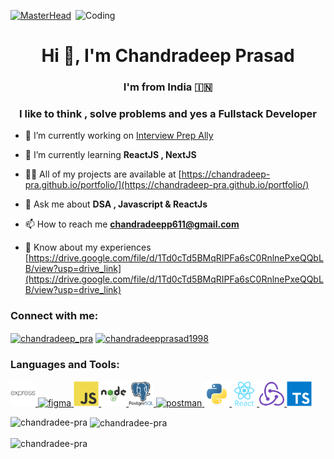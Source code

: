 [![MasterHead](https://mir-s3-cdn-cf.behance.net/project_modules/fs/54b6c068097599.5b50bca476b9b.gif)](https://chandradeep-pra.github.io/portfolio/)
<img align="right" alt="Coding" width="400" src="[https://cdn.dribbble.com/users/116207...](https://media.tenor.com/TyhWL7gJwPgAAAAi/peppo-dance.gif)">
<h1 align="center">Hi 👋, I'm Chandradeep Prasad</h1>
<h3 align="center">I'm from India 🇮🇳</h3>
<h3 align="center">I like to think , solve problems and yes a Fullstack Developer</h3>

- 🔭 I’m currently working on [Interview Prep Ally](https://github.com/Chandradeep-Pra/Interview-Question-Generator)

- 🌱 I’m currently learning **ReactJS , NextJS**

- 👨‍💻 All of my projects are available at [https://chandradeep-pra.github.io/portfolio/](https://chandradeep-pra.github.io/portfolio/)

- 💬 Ask me about **DSA , Javascript & ReactJs**

- 📫 How to reach me **chandradeepp611@gmail.com**

- 📄 Know about my experiences [https://drive.google.com/file/d/1Td0cTd5BMqRIPFa6sC0RnlnePxeQQbLB/view?usp=drive_link](https://drive.google.com/file/d/1Td0cTd5BMqRIPFa6sC0RnlnePxeQQbLB/view?usp=drive_link)

<h3 align="left">Connect with me:</h3>
<p align="left">
<a href="https://twitter.com/chandradeep_pra" target="blank"><img align="center" src="https://raw.githubusercontent.com/rahuldkjain/github-profile-readme-generator/master/src/images/icons/Social/twitter.svg" alt="chandradeep_pra" height="30" width="40" /></a>
<a href="https://in.linkedin.com/in/chandradeepprasad" target="blank"><img align="center" src="https://raw.githubusercontent.com/rahuldkjain/github-profile-readme-generator/master/src/images/icons/Social/linked-in-alt.svg" alt="chandradeepprasad1998" height="30" width="40" /></a>
</p>

<h3 align="left">Languages and Tools:</h3>
<p align="left"> <a href="https://expressjs.com" target="_blank" rel="noreferrer"> <img src="https://raw.githubusercontent.com/devicons/devicon/master/icons/express/express-original-wordmark.svg" alt="express" width="40" height="40"/> </a> <a href="https://www.figma.com/" target="_blank" rel="noreferrer"> <img src="https://www.vectorlogo.zone/logos/figma/figma-icon.svg" alt="figma" width="40" height="40"/> </a> <a href="https://developer.mozilla.org/en-US/docs/Web/JavaScript" target="_blank" rel="noreferrer"> <img src="https://raw.githubusercontent.com/devicons/devicon/master/icons/javascript/javascript-original.svg" alt="javascript" width="40" height="40"/> </a> <a href="https://nodejs.org" target="_blank" rel="noreferrer"> <img src="https://raw.githubusercontent.com/devicons/devicon/master/icons/nodejs/nodejs-original-wordmark.svg" alt="nodejs" width="40" height="40"/> </a> <a href="https://www.postgresql.org" target="_blank" rel="noreferrer"> <img src="https://raw.githubusercontent.com/devicons/devicon/master/icons/postgresql/postgresql-original-wordmark.svg" alt="postgresql" width="40" height="40"/> </a> <a href="https://postman.com" target="_blank" rel="noreferrer"> <img src="https://www.vectorlogo.zone/logos/getpostman/getpostman-icon.svg" alt="postman" width="40" height="40"/> </a> <a href="https://www.python.org" target="_blank" rel="noreferrer"> <img src="https://raw.githubusercontent.com/devicons/devicon/master/icons/python/python-original.svg" alt="python" width="40" height="40"/> </a> <a href="https://reactjs.org/" target="_blank" rel="noreferrer"> <img src="https://raw.githubusercontent.com/devicons/devicon/master/icons/react/react-original-wordmark.svg" alt="react" width="40" height="40"/> </a> <a href="https://redux.js.org" target="_blank" rel="noreferrer"> <img src="https://raw.githubusercontent.com/devicons/devicon/master/icons/redux/redux-original.svg" alt="redux" width="40" height="40"/> </a> <a href="https://www.typescriptlang.org/" target="_blank" rel="noreferrer"> <img src="https://raw.githubusercontent.com/devicons/devicon/master/icons/typescript/typescript-original.svg" alt="typescript" width="40" height="40"/> </a> </p>

<p><img align="left" src="https://github-readme-stats.vercel.app/api/top-langs?username=chandradeep-pra&show_icons=true&locale=en&layout=compact" alt="chandradee-pra" /></p>

<p>&nbsp;<img align="center" src="https://github-readme-stats.vercel.app/api?username=chandradeep-pra&show_icons=true&locale=en" alt="chandradee-pra" /></p>

<p><img align="center" src="https://github-readme-streak-stats.herokuapp.com/?user=chandradeep-pra&" alt="chandradee-pra" /></p>
